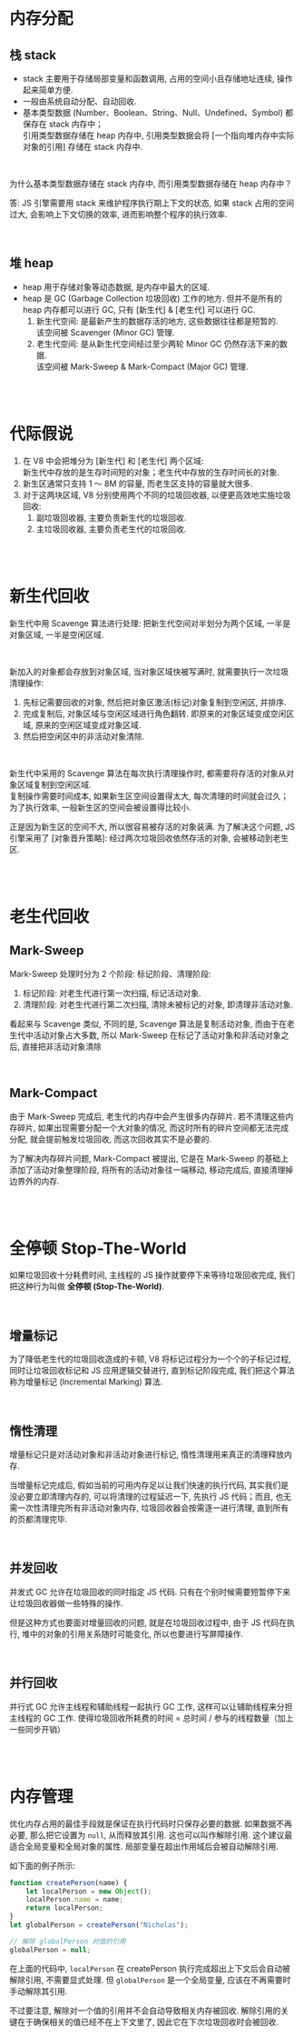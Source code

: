 # 内存分配

## 栈 stack

-   stack 主要用于存储局部变量和函数调用, 占用的空间小且存储地址连续, 操作起来简单方便.
-   一般由系统自动分配、自动回收.
-   基本类型数据 (Number、Boolean、String、Null、Undefined、Symbol) 都保存在 stack 内存中；<br>
    引用类型数据存储在 heap 内存中, 引用类型数据会将 [一个指向堆内存中实际对象的引用] 存储在 stack 内存中.

<br>

为什么基本类型数据存储在 stack 内存中, 而引用类型数据存储在 heap 内存中？

答: JS 引擎需要用 stack 来维护程序执行期上下文的状态, 如果 stack 占用的空间过大, 会影响上下文切换的效率, 进而影响整个程序的执行效率.

<br>

## 堆 heap

-   heap 用于存储对象等动态数据, 是内存中最大的区域.
-   heap 是 GC (Garbage Collection 垃圾回收) 工作的地方. 但并不是所有的 heap 内存都可以进行 GC, 只有 [新生代] & [老生代] 可以进行 GC.
    1. 新生代空间: 是最新产生的数据存活的地方, 这些数据往往都是短暂的. <br>
       该空间被 Scavenger (Minor GC) 管理.
    2. 老生代空间: 是从新生代空间经过至少两轮 Minor GC 仍然存活下来的数据. <br>
       该空间被 Mark-Sweep & Mark-Compact (Major GC) 管理.

<br><br>

# 代际假说

1. 在 V8 中会把堆分为 [新生代] 和 [老生代] 两个区域: <br>
   新生代中存放的是生存时间短的对象；老生代中存放的生存时间长的对象.
2. 新生区通常只支持 1 ～ 8M 的容量, 而老生区支持的容量就大很多.
3. 对于这两块区域, V8 分别使用两个不同的垃圾回收器, 以便更高效地实施垃圾回收:
    1. 副垃圾回收器, 主要负责新生代的垃圾回收.
    2. 主垃圾回收器, 主要负责老生代的垃圾回收.

<br><br>

# 新生代回收

新生代中用 Scavenge 算法进行处理: 把新生代空间对半划分为两个区域, 一半是对象区域, 一半是空闲区域.

<br>

新加入的对象都会存放到对象区域, 当对象区域快被写满时, 就需要执行一次垃圾清理操作:

1. 先标记需要回收的对象, 然后把对象区激活(标记)对象复制到空闲区, 并排序.
2. 完成复制后, 对象区域与空闲区域进行角色翻转. 即原来的对象区域变成空闲区域, 原来的空闲区域变成对象区域.
3. 然后把空闲区中的非活动对象清除.

<br>

新生代中采用的 Scavenge 算法在每次执行清理操作时, 都需要将存活的对象从对象区域复制到空闲区域. <br>
复制操作需要时间成本, 如果新生区空间设置得太大, 每次清理的时间就会过久；为了执行效率, 一般新生区的空间会被设置得比较小.

正是因为新生区的空间不大, 所以很容易被存活的对象装满.
为了解决这个问题, JS 引擎采用了 [对象晋升策略]: 经过两次垃圾回收依然存活的对象, 会被移动到老生区.

<br><br>

# 老生代回收

## Mark-Sweep

Mark-Sweep 处理时分为 2 个阶段: 标记阶段、清理阶段:

1.  标记阶段: 对老生代进行第一次扫描, 标记活动对象.
2.  清理阶段: 对老生代进行第二次扫描, 清除未被标记的对象, 即清理非活动对象.

看起来与 Scavenge 类似, 不同的是, Scavenge 算法是复制活动对象, 而由于在老生代中活动对象占大多数, 所以 Mark-Sweep 在标记了活动对象和非活动对象之后, 直接把非活动对象清除

<br>

## Mark-Compact

由于 Mark-Sweep 完成后, 老生代的内存中会产生很多内存碎片. 若不清理这些内存碎片, 如果出现需要分配一个大对象的情况, 而这时所有的碎片空间都无法完成分配, 就会提前触发垃圾回收, 而这次回收其实不是必要的.

为了解决内存碎片问题, Mark-Compact 被提出, 它是在 Mark-Sweep 的基础上添加了活动对象整理阶段, 将所有的活动对象往一端移动, 移动完成后, 直接清理掉边界外的内存.

<br><br>

# 全停顿 Stop-The-World

如果垃圾回收十分耗费时间, 主线程的 JS 操作就要停下来等待垃圾回收完成, 我们把这种行为叫做 **全停顿 (Stop-The-World)**.

<br>

## 增量标记

为了降低老生代的垃圾回收造成的卡顿, V8 将标记过程分为一个个的子标记过程, 同时让垃圾回收标记和 JS 应用逻辑交替进行, 直到标记阶段完成, 我们把这个算法称为增量标记 (Incremental Marking) 算法.

<br>

## 惰性清理

增量标记只是对活动对象和非活动对象进行标记, 惰性清理用来真正的清理释放内存.

当增量标记完成后, 假如当前的可用内存足以让我们快速的执行代码, 其实我们是没必要立即清理内存的, 可以将清理的过程延迟一下, 先执行 JS 代码；而且, 也无需一次性清理完所有非活动对象内存, 垃圾回收器会按需逐一进行清理, 直到所有的页都清理完毕.

<br>

## 并发回收

并发式 GC 允许在垃圾回收的同时指定 JS 代码. 只有在个别时候需要短暂停下来让垃圾回收器做一些特殊的操作.

但是这种方式也要面对增量回收的问题, 就是在垃圾回收过程中, 由于 JS 代码在执行, 堆中的对象的引用关系随时可能变化, 所以也要进行写屏障操作.

<br>

## 并行回收

并行式 GC 允许主线程和辅助线程一起执行 GC 工作, 这样可以让辅助线程来分担主线程的 GC 工作.
使得垃圾回收所耗费的时间 = 总时间 / 参与的线程数量（加上一些同步开销）

<br><br>

# 内存管理

优化内存占用的最佳手段就是保证在执行代码时只保存必要的数据. 如果数据不再必要, 那么把它设置为 `null`, 从而释放其引用. 这也可以叫作解除引用. 这个建议最适合全局变量和全局对象的属性. 局部变量在超出作用域后会被自动解除引用.

如下面的例子所示:

```js
function createPerson(name) {
    let localPerson = new Object();
    localPerson.name = name;
    return localPerson;
}
let globalPerson = createPerson("Nicholas");

// 解除 globalPerson 对值的引用
globalPerson = null;
```

在上面的代码中, `localPerson` 在 createPerson 执行完成超出上下文后会自动被解除引用, 不需要显式处理. 但 `globalPerson` 是一个全局变量, 应该在不再需要时手动解除其引用.

不过要注意, 解除对一个值的引用并不会自动导致相关内存被回收. 解除引用的关键在于确保相关的值已经不在上下文里了, 因此它在下次垃圾回收时会被回收.

<br>
